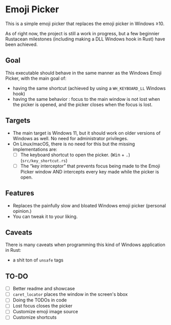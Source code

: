 # Emoji Picker

This is a simple emoji picker that replaces the emoji picker in Windows ≥10.

As of right now, the project is still a work in progress, but a few beginnier Rustacean milestones (including making a DLL Windows hook in Rust) have been achieved.

## Goal

This executable should behave in the same manner as the Windows Emoji Picker, with the main goal of:
- having the same shortcut (achieved by using a `WH_KEYBOARD_LL` Windows hook)
- having the same behavior : focus to the main window is not lost when the picker is opened, and the picker closes when the focus is lost.

## Targets

* The main target is Windows 11, but it should work on older versions of Windows as well. No need for administrator privileges.
* On Linux/macOS, there is no need for this but the missing implementations are:
  * [ ] The keyboard shortcut to open the picker. (<kbd>Win</kbd> + <kbd>.</kbd>) (`src/key_shortcut.rs`)
  * [ ] The “key interceptor” that prevents focus being made to the Emoji Picker window AND intercepts every key made while the picker is open.

## Features

* Replaces the painfully slow and bloated Windows emoji picker (personal opinion.)
* You can tweak it to your liking.

## Caveats

There is many caveats when programming this kind of Windows application in Rust:
- a shit ton of `unsafe` tags

## TO-DO

* [ ] Better readme and showcase
* [ ] `caret_locator` places the window in the screen's bbox
* [ ] Doing the TODOs in code
* [ ] Lost focus closes the picker
* [ ] Customize emoji image source
* [ ] Customize shortcuts